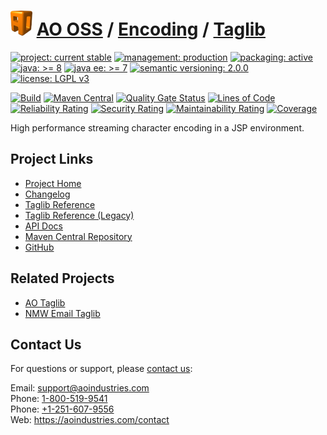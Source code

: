 # [<img src="ao-logo.png" alt="AO Logo" width="35" height="40">](https://github.com/aoindustries) [AO OSS](https://github.com/aoindustries/ao-oss) / [Encoding](https://github.com/aoindustries/ao-encoding) / [Taglib](https://github.com/aoindustries/ao-encoding-taglib)

[![project: current stable](https://oss.aoapps.com/ao-badges/project-current-stable.svg)](https://aoindustries.com/life-cycle#project-current-stable)
[![management: production](https://oss.aoapps.com/ao-badges/management-production.svg)](https://aoindustries.com/life-cycle#management-production)
[![packaging: active](https://oss.aoapps.com/ao-badges/packaging-active.svg)](https://aoindustries.com/life-cycle#packaging-active)  
[![java: &gt;= 8](https://oss.aoapps.com/ao-badges/java-8.svg)](https://docs.oracle.com/javase/8/docs/api/)
[![java ee: &gt;= 7](https://oss.aoapps.com/ao-badges/javaee-7.svg)](https://docs.oracle.com/javaee/7/api/)
[![semantic versioning: 2.0.0](https://oss.aoapps.com/ao-badges/semver-2.0.0.svg)](http://semver.org/spec/v2.0.0.html)
[![license: LGPL v3](https://oss.aoapps.com/ao-badges/license-lgpl-3.0.svg)](https://www.gnu.org/licenses/lgpl-3.0)

[![Build](https://github.com/aoindustries/ao-encoding-taglib/workflows/Build/badge.svg?branch=master)](https://github.com/aoindustries/ao-encoding-taglib/actions?query=workflow%3ABuild)
[![Maven Central](https://maven-badges.herokuapp.com/maven-central/com.aoapps/ao-encoding-taglib/badge.svg)](https://maven-badges.herokuapp.com/maven-central/com.aoapps/ao-encoding-taglib)
[![Quality Gate Status](https://sonarcloud.io/api/project_badges/measure?branch=master&project=com.aoapps%3Aao-encoding-taglib&metric=alert_status)](https://sonarcloud.io/dashboard?branch=master&id=com.aoapps%3Aao-encoding-taglib)
[![Lines of Code](https://sonarcloud.io/api/project_badges/measure?branch=master&project=com.aoapps%3Aao-encoding-taglib&metric=ncloc)](https://sonarcloud.io/component_measures?branch=master&id=com.aoapps%3Aao-encoding-taglib&metric=ncloc)  
[![Reliability Rating](https://sonarcloud.io/api/project_badges/measure?branch=master&project=com.aoapps%3Aao-encoding-taglib&metric=reliability_rating)](https://sonarcloud.io/component_measures?branch=master&id=com.aoapps%3Aao-encoding-taglib&metric=Reliability)
[![Security Rating](https://sonarcloud.io/api/project_badges/measure?branch=master&project=com.aoapps%3Aao-encoding-taglib&metric=security_rating)](https://sonarcloud.io/component_measures?branch=master&id=com.aoapps%3Aao-encoding-taglib&metric=Security)
[![Maintainability Rating](https://sonarcloud.io/api/project_badges/measure?branch=master&project=com.aoapps%3Aao-encoding-taglib&metric=sqale_rating)](https://sonarcloud.io/component_measures?branch=master&id=com.aoapps%3Aao-encoding-taglib&metric=Maintainability)
[![Coverage](https://sonarcloud.io/api/project_badges/measure?branch=master&project=com.aoapps%3Aao-encoding-taglib&metric=coverage)](https://sonarcloud.io/component_measures?branch=master&id=com.aoapps%3Aao-encoding-taglib&metric=Coverage)

High performance streaming character encoding in a JSP environment.

## Project Links
* [Project Home](https://oss.aoapps.com/encoding/taglib/)
* [Changelog](https://oss.aoapps.com/encoding/taglib/changelog)
* [Taglib Reference](https://oss.aoapps.com/encoding/taglib/ao-encoding.tld/)
* [Taglib Reference (Legacy)](https://oss.aoapps.com/encoding/taglib/ao-encoding-legacy.tld/)
* [API Docs](https://oss.aoapps.com/encoding/taglib/apidocs/)
* [Maven Central Repository](https://search.maven.org/artifact/com.aoapps/ao-encoding-taglib)
* [GitHub](https://github.com/aoindustries/ao-encoding-taglib)

## Related Projects
* [AO Taglib](https://github.com/aoindustries/ao-taglib)
* [NMW Email Taglib](https://github.com/newmediaworks/nmw-email-taglib)

## Contact Us
For questions or support, please [contact us](https://aoindustries.com/contact):

Email: [support@aoindustries.com](mailto:support@aoindustries.com)  
Phone: [1-800-519-9541](tel:1-800-519-9541)  
Phone: [+1-251-607-9556](tel:+1-251-607-9556)  
Web: https://aoindustries.com/contact
